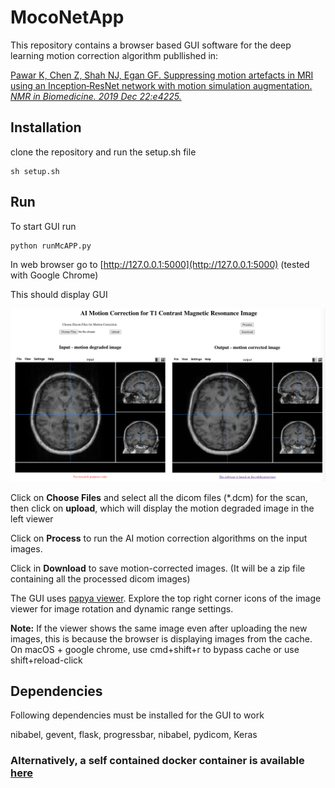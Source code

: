 # MocoNetApp

This repository contains a browser based GUI software for the deep learning motion correction algorithm publlished in:

[Pawar K, Chen Z, Shah NJ, Egan GF. Suppressing motion artefacts in MRI using an Inception‐ResNet network with motion simulation augmentation. *NMR in Biomedicine. 2019 Dec 22:e4225.*](https://doi.org/10.1002/nbm.4225)

## Installation
clone the repository and run the setup.sh file
````
sh setup.sh
````

## Run
To start GUI run
````
python runMcAPP.py
````
In web browser go to [http://127.0.0.1:5000](http://127.0.0.1:5000) (tested with Google Chrome)


This should display GUI

![GuiScreenshot](./static/ScreenShot.png)

Click on **Choose Files** and select all the dicom files (*.dcm) for the scan, then click on **upload**, which will display the motion degraded image in the left viewer

Click on **Process** to run the AI motion correction algorithms on the input images.

Click in **Download** to save motion-corrected images. (It will be a zip file containing all the processed dicom images)

The GUI uses [papya viewer](https://github.com/rii-mango/Papaya).
Explore the top right corner icons of the image viewer for image rotation and dynamic range settings. 

**Note:** If the viewer shows the same image even after uploading the new images, this is because the browser is displaying images from the cache. On macOS + google chrome, use cmd+shift+r to bypass cache or use shift+reload-click 

## Dependencies
Following dependencies must be installed for the GUI to work

nibabel, gevent, flask, progressbar, nibabel, pydicom, Keras

### Alternatively, a self contained docker container is available [here](https://hub.docker.com/r/kamleshp/moconetapp) 
